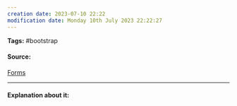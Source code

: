 ```yaml
---
creation date: 2023-07-10 22:22
modification date: Monday 10th July 2023 22:22:27
---
```


**Tags:** #bootstrap 

#### Source:
[Forms](https://www.w3schools.com/bootstrap4/bootstrap_forms.asp)

--------------------------------------

#### Explanation about it:

